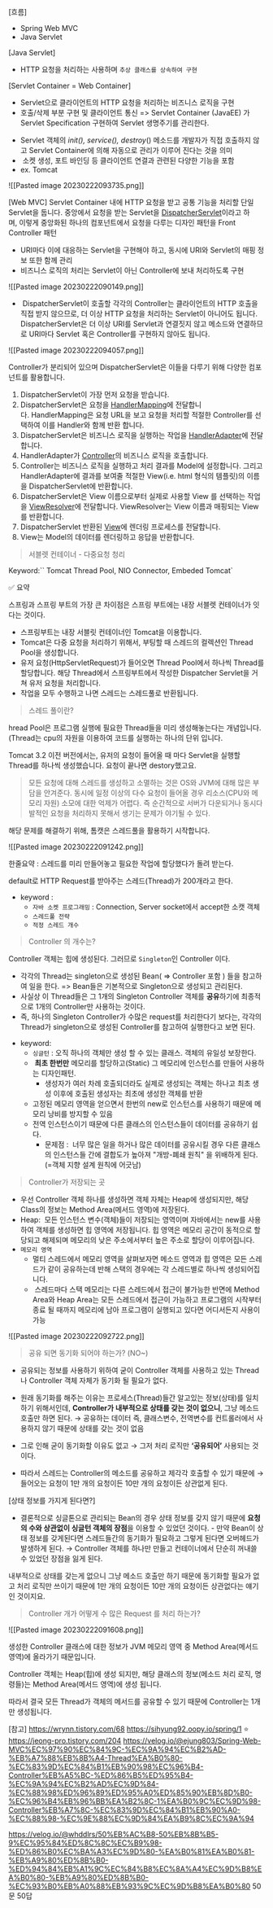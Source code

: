 [흐름]
- Spring Web MVC 
- Java Servlet



[Java Servlet]
- HTTP 요청을 처리하는 사용하며 `추상 클래스를 상속하여 구현`

[Servlet Container = Web Container]
- Servlet으로 클라이언트의 HTTP 요청을 처리하는 비즈니스 로직을 구현
- 호출/삭제 부분 구현 및 클라이언트 통신 
 => Servlet Container (JavaEE) 가 Servlet Specification 구현하여 Servlet 생명주기를 관리한다. 
 * Servlet 객체의 _init(),_ _service(),_ _destroy_() 메소드를 개발자가 직접 호출하지 않고 Servlet Container에 의해 자동으로 관리가 이루어 진다는 것을 의미
 *  소켓 생성, 포트 바인딩 등 클라이언트 연결과 관련된 다양한 기능을 포함
 * ex. Tomcat 

![[Pasted image 20230222093735.png]]


[Web MVC]
Servlet Container 내에 HTTP 요청을 받고 공통 기능을 처리할 단일 Servlet을 둡니다.
중앙에서 요청을 받는 Servlet을 [Dispatcher](https://docs.spring.io/spring-framework/docs/3.0.0.M4/spring-framework-reference/html/ch15s02.html)[Servlet](https://docs.spring.io/spring-framework/docs/3.0.0.M4/spring-framework-reference/html/ch15s02.html)이라고 하며, 이렇게 중앙화된 하나의 컴포넌트에서 요청을 다루는 디자인 패턴을 Front Controller 패턴
 - URI마다 이에 대응하는 Servlet을 구현해야 하고, 동시에 URI와 Servlet의 매핑 정보 또한 함께 관리
 - 비즈니스 로직의 처리는 Servlet이 아닌 Controller에 보내 처리하도록 구현

![[Pasted image 20230222090149.png]]


-  DispatcherServlet이 호출할 각각의 Controller는 클라이언트의 HTTP 호출을 직접 받지 않으므로, 더 이상 HTTP 요청을 처리하는 Servlet이 아니어도 됩니다.
DispatcherServlet은 더 이상 URI를 Servlet과 연결짓지 않고 메소드와 연결하므로 URI마다 Servlet 혹은 Controller를 구현하지 않아도 됩니다.

![[Pasted image 20230222094057.png]]

Controller가 분리되어 있으며 DispatcherServlet은 이들을 다루기 위해 다양한 컴포넌트를 활용합니다.
1.  DispatcherServlet이 가장 먼저 요청을 받습니다.
2.  DispatcherServlet은 요청을 [HandlerMapping](https://docs.spring.io/spring-framework/docs/current/javadoc-api/org/springframework/web/servlet/HandlerMapping.html)에 전달합니다. HandlerMapping은 요청 URL을 보고 요청을 처리할 적절한 Controller를 선택하여 이를 Handler와 함께 반환 합니다.
3.  DispatcherServlet은 비즈니스 로직을 실행하는 작업을 [HandlerAdapter](https://docs.spring.io/spring-framework/docs/current/javadoc-api/org/springframework/web/servlet/HandlerAdapter.html)에 전달합니다.
4.  HandlerAdapter가 [Controller](https://docs.spring.io/spring-framework/docs/current/javadoc-api/org/springframework/web/servlet/mvc/Controller.html)의 비즈니스 로직을 호출합니다.
5.  Controller는 비즈니스 로직을 실행하고 처리 결과를 Model에 설정합니다. 그리고 HandlerAdapter에 결과를 보여줄 적절한 View(i.e. html 형식의 템플릿)의 이름을 DispatcherServlet에 반환합니다.
6.  DispatcherServlet은 View 이름으로부터 실제로 사용할 View 를 선택하는 작업을 [ViewResolver](https://docs.spring.io/spring-framework/docs/current/javadoc-api/org/springframework/web/servlet/ViewResolver.html)에 전달합니다. ViewResolver는 View 이름과 매핑되는 View를 반환합니다.
7.  DispatcherServlet 반환된 [View](https://docs.spring.io/spring-framework/docs/current/javadoc-api/org/springframework/web/servlet/View.html)에 렌더링 프로세스를 전달합니다.
8.  View는 Model의 데이터를 렌더링하고 응답을 반환합니다.


> 서블렛 컨테이너 - 다중요청 청리 

Keyword:`` Tomcat Thread Pool, NIO Connector, Embeded Tomcat`

✅ 요약 

스프링과 스프링 부트의 가장 큰 차이점은 스프링 부트에는 내장 서블렛 컨테이너가 잇다는 것이다. 

- 스프링부트는 내장 서블릿 컨테이너인 Tomcat을 이용합니다.
- Tomcat은 다중 요청을 처리하기 위해서, 부팅할 때 스레드의 컬렉션인 Thread Pool을 생성합니다.
- 유저 요청(HttpServletRequest)가 들어오면 Thread Pool에서 하나씩 Thread를 할당합니다. 해당 Thread에서 스프링부트에서 작성한 Dispatcher Servlet을 거쳐 유저 요청을 처리합니다.
- 작업을 모두 수행하고 나면 스레드는 스레드풀로 반환됩니다.

> 스레드 풀이란? 

hread Pool은 프로그램 실행에 필요한 Thread들을 미리 생성해놓는다는 개념입니다.(Thread는 cpu의 자원을 이용하여 코드를 실행하는 하나의 단위 입니다.

Tomcat 3.2 이전 버전에서는, 유저의 요청이 들어올 때 마다 Servlet을 실행할 Thread를 하나씩 생성했습니다. 요청이 끝나면 destory했고요.

  > 모든 요청에 대해 스레드를 생성하고 소멸하는 것은 OS와 JVM에 대해 많은 부담을 안겨준다. 동시에 일정 이상의 다수 요청이 들어올 경우 리소스(CPU와 메모리 자원) 소모에 대한 억제가 어렵다. 즉 순간적으로 서버가 다운되거나 동시다발적인 요청을 처리하지 못해서 생기는 문제가 야기될 수 있다.

해당 문제를 해결하기 위해, 톰캣은 스레드풀을 활용하기 시작합니다.

![[Pasted image 20230222091242.png]]

한줄요약 : 스레드를 미리 만들어놓고 필요한 작업에 할당했다가 돌려 받는다.

default로 HTTP Request를 받아주는 스레드(Thread)가 200개라고 한다. 

  - keyword : 
	  - `자바 소켓 프로그래밍` : Connection, Server socket에서 accept한 소캣 객체
	  * `스레드풀 전략`
	  * `적정 스레드 개수`

> Controller 의 개수는? 

Controller 객체는 힙에 생성된다. 
그러므로 `Singleton`인 Controller 이다. 

-   각각의 Thread는 singleton으로 생성된 Bean( ⇒ Controller 포함 ) 들을 참고하여 일을 한다. => Bean들은 기본적으로 Singleton으로 생성되고 관리된다.
-   사실상 이 Thread들은 그 1개의 Singleton Controller 객체를 **공유**하기에 최종적으로 1개의 Controller만 사용하는 것이다.
-   즉, 하나의 Singleton Controller가 수많은 request를 처리한다기 보다는, 각각의 Thread가 singleton으로 생성된 Controller를 참고하여 실행한다고 보면 된다.

* keyword: 
	* `싱글턴` : 오직 하나의 객체만 생성 할 수 있는 클래스. 객체의 유일성 보장한다.  
	*  **최초 한번만** 메모리를 할당하고(Static) 그 메모리에 인스턴스를 만들어 사용하는 디자인패턴.
		* 생성자가 여러 차례 호출되더라도 실제로 생성되는 객체는 하나고 최초 생성 이후에 호출된 생성자는 최초에 생성한 객체를 반환
	* 고정된 메모리 영역을 얻으면서 한번의 new로 인스턴스를 사용하기 때문에 메모리 낭비를 방지할 수 있음
	* 전역 인스턴스이기 때문에 다른 클래스의 인스턴스들이 데이터를 공유하기 쉽다.
		* 문제점 :  너무 많은 일을 하거나 많은 데이터를 공유시킬 경우 다른 클래스의 인스턴스들 간에 결합도가 높아져 "개방-폐쇄 원칙" 을 위배하게 된다. (=객체 지향 설계 원칙에 어긋남)

> Controller가 저장되는 곳

-   우선 Controller 객체 하나를 생성하면 객체 자체는 Heap에 생성되지만, 해당 Class의 정보는 Method Area(메서드 영역)에 저장된다.
- Heap:  모든 인스턴스 변수(객체)들이 저장되는 영역이며 자바에서는 new를 사용하여 객체를 생성하면 힙 영역에 저장됩니다. 힙 영역은 메모리 공간이 동적으로 할당되고 해제되며 메모리의 낮은 주소에서부터 높은 주소로 할당이 이루어집니다.
- `메모리 영역`
	- 멀티 스레드에서 메모리 영역을 살펴보자면 메소드 영역과 힙 영역은 모든 스레드가 같이 공유하는데 반해 스택의 경우에는 각 스레드별로 하나씩 생성되어집니다.
	-  스레드마다 스택 메모리는 다른 스레드에서 접근이 불가능한 반면에 Method Area와 Heap Area는 모든 스레드에서 접근이 가능하고 프로그램의 시작부터 종료 될 때까지 메모리에 남아 프로그램이 실행되고 있다면 어디서든지 사용이 가능

![[Pasted image 20230222092722.png]]


> 공유 되면 동기화 되어야 하는가?  (NO~)

-   공유되는 정보를 사용하기 위하여 굳이 Controller 객체를 사용하고 있는 Thread나 Controller 객체 자체가 동기화 될 필요가 없다.
-   원래 동기화를 해주는 이유는 프로세스(Thread)들간 알고있는 정보(상태)를 일치하기 위해서인데, **Controller가 내부적으로 상태를 갖는 것이 없으니**, 그냥 메소드 호출만 하면 된다. → 공유하는 데이터 즉, 클래스변수, 전역변수를 컨트롤러에서 사용하지 않기 때문에 상태를 갖는 것이 없음  
    
-   그로 인해 굳이 동기화할 이유도 없고 → 그저 처리 로직만 **‘공유되어’** 사용되는 것이다.
-   따라서 스레드는 Controller의 메소드를 공유하고 제각각 호출할 수 있기 때문에 → 들어오는 요청이 1만 개의 요청이든 10만 개의 요청이든 상관없게 된다.

   [상태 정보를 가지게 된다면?]
   -   결론적으로 싱글톤으로 관리되는 Bean의 경우 상태 정보를 갖지 않기 때문에 **요청의 수와 상관없이 싱글턴 객체의 장점**을 이용할 수 있었던 것이다.
	-   만약 Bean이 상태 정보를 갖게된다면 스레드들간의 동기화가 필요하고 그렇게 된다면 오버헤드가 발생하게 된다. → Controller 객체를 하나만 만들고 컨테이너에서 단순히 꺼내쓸 수 있었던 장점을 잃게 된다.

내부적으로 상태를 갖는게 없으니 그냥 메소드 호출만 하기 때문에 동기화할 필요가 없고 처리 로직만 쓰이기 때문에 1만 개의 요청이든 10만 개의 요청이든 상관없다는 얘기인 것이지요.


> Controller 개가 어떻게 수 많은 Request 를 처리 하는가? 

![[Pasted image 20230222091608.png]]

생성한 Controller 클래스에 대한 정보가 JVM 메모리 영역 중 Method Area(메서드 영역)에 올라가기 때문입니다.

Controller 객체는 Heap(힙)에 생성 되지만, 해당 클래스의 정보(메소드 처리 로직, 명령들)는 Method Area(메서드 영역)에 생성 됩니다.

따라서 결국 모든 Thread가 객체의 메서드를 공유할 수 있기 때문에 Controller는 1개만 생성됩니다.



[참고]
https://wrynn.tistory.com/68
https://sihyung92.oopy.io/spring/1  ⭐
https://jeong-pro.tistory.com/204
https://velog.io/@ejung803/Spring-Web-MVC%EC%97%90%EC%84%9C-%EC%9A%94%EC%B2%AD-%EB%A7%88%EB%8B%A4-Thread%EA%B0%80-%EC%83%9D%EC%84%B1%EB%90%98%EC%96%B4-Controller%EB%A5%BC-%ED%86%B5%ED%95%B4-%EC%9A%94%EC%B2%AD%EC%9D%84-%EC%88%98%ED%96%89%ED%95%A0%ED%85%90%EB%8D%B0-%EC%96%B4%EB%96%BB%EA%B2%8C-1%EA%B0%9C%EC%9D%98-Controller%EB%A7%8C-%EC%83%9D%EC%84%B1%EB%90%A0-%EC%88%98-%EC%9E%88%EC%9D%84%EA%B9%8C%EC%9A%94

https://velog.io/@whddlrs/50%EB%AC%B8-50%EB%8B%B5-9%EC%95%84%ED%8C%8C%EC%B9%98-%ED%86%B0%EC%BA%A3%EC%9D%80-%EA%B0%81%EA%B0%81-%EB%A9%80%ED%8B%B0-%ED%94%84%EB%A1%9C%EC%84%B8%EC%8A%A4%EC%9D%B8%EA%B0%80-%EB%A9%80%ED%8B%B0-%EC%93%B0%EB%A0%88%EB%93%9C%EC%9D%B8%EA%B0%80  50문 50답


